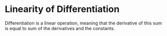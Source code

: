 # Linearity of Differentiation
Differentiation is a linear operation, meaning that the derivative of this sum is equal to sum of the derivatives and the constants.